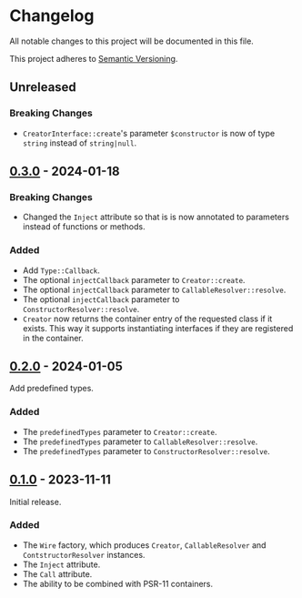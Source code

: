 Changelog
=========

All notable changes to this project will be documented in this file.

This project adheres to [Semantic Versioning](https://semver.org/spec/v2.0.0.html).

Unreleased
----------

### Breaking Changes

- `CreatorInterface::create`'s parameter `$constructor` is now of type `string`
  instead of `string|null`. 


[0.3.0](https://github.com/coniadev/wire/releases/tag/0.3.0) - 2024-01-18
-------------------------------------------------------------------------

### Breaking Changes

- Changed the `Inject` attribute so that is is now annotated to parameters
  instead of functions or methods.

### Added

- Add `Type::Callback`.
- The optional `injectCallback` parameter to `Creator::create`.
- The optional `injectCallback` parameter to `CallableResolver::resolve`.
- The optional `injectCallback` parameter to `ConstructorResolver::resolve`.
- `Creator` now returns the container entry of the requested class if it
  exists. This way it supports instantiating interfaces if they are registered
  in the container.

[0.2.0](https://github.com/coniadev/wire/releases/tag/0.2.0) - 2024-01-05
-------------------------------------------------------------------------

Add predefined types.

### Added

- The `predefinedTypes` parameter to `Creator::create`.
- The `predefinedTypes` parameter to `CallableResolver::resolve`.
- The `predefinedTypes` parameter to `ConstructorResolver::resolve`.

[0.1.0](https://github.com/coniadev/wire/releases/tag/0.1.0) - 2023-11-11
-------------------------------------------------------------------------

Initial release.

### Added

- The `Wire` factory, which produces `Creator`, `CallableResolver` and `ContstructorResolver` instances.
- The `Inject` attribute.
- The `Call` attribute.
- The ability to be combined with PSR-11 containers.
